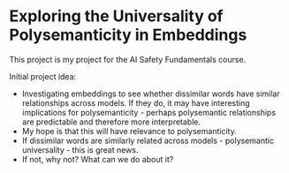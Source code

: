 # Exploring the Universality of Polysemanticity in Embeddings
This project is my project for the AI Safety Fundamentals course.

Initial project idea:
- Investigating embeddings to see whether dissimilar words have similar relationships across models. If they do, it may have interesting implications for polysemanticity - perhaps polysemantic relationships are predictable and therefore more interpretable.
- My hope is that this will have relevance to polysemanticity.
- If dissimilar words are similarly related across models - polysemantic universality - this is great news. 
- If not, why not? What can we do about it?


